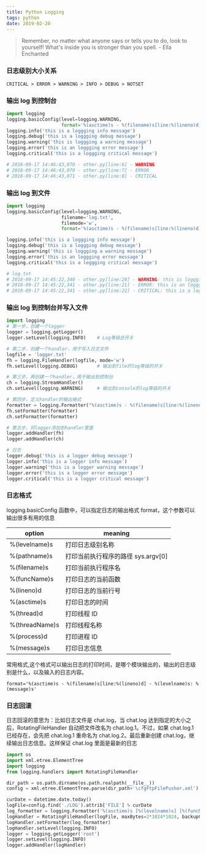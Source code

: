 ```yaml
---
title: Python Logging
tags: python
date: 2019-02-28
---
```


> Remember, no matter what anyone says or tells you to do, look to yourself! What's inside you is stronger than you spell. - Ella Enchanted

### 日志级别大小关系

`CRITICAL > ERROR > WARNING > INFO > DEBUG > NOTSET`

### 输出 log 到控制台

```python
import logging
logging.basicConfig(level=logging.WARNING,
                    format='%(asctime)s - %(filename)s[line:%(lineno)d] - %(levelname)s')
logging.info('this is a loggging info message')
logging.debug('this is a loggging debug message')
logging.warning('this is loggging a warning message')
logging.error('this is an loggging error message')
logging.critical('this is a loggging critical message')

# 2018-09-17 14:46:43,070 - other.py[line:6] - WARNING
# 2018-09-17 14:46:43,070 - other.py[line:7] - ERROR
# 2018-09-17 14:46:43,071 - other.py[line:8] - CRITICAL
```

### 输出 log 到文件

```python
import logging
logging.basicConfig(level=logging.WARNING,
                    filename='log.txt',
                    filemode='w',
                    format='%(asctime)s - %(filename)s[line:%(lineno)d] - %(levelname)s: %(message)s')

logging.info('this is a loggging info message')
logging.debug('this is a loggging debug message')
logging.warning('this is loggging a warning message')
logging.error('this is an loggging error message')
logging.critical('this is a loggging critical message')

# log.txt
# 2018-09-17 14:45:22,340 - other.py[line:20] - WARNING: this is loggging a warning message
# 2018-09-17 14:45:22,341 - other.py[line:21] - ERROR: this is an loggging error message
# 2018-09-17 14:45:22,341 - other.py[line:22] - CRITICAL: this is a loggging critical message
```

### 输出 log 到控制台并写入文件

```python
import logging
# 第一步，创建一个logger
logger = logging.getLogger()
logger.setLevel(logging.INFO)    # Log等级总开关

# 第二步，创建一个handler，用于写入日志文件
logfile = 'logger.txt'
fh = logging.FileHandler(logfile, mode='w')
fh.setLevel(logging.DEBUG)       # 输出到file的log等级的开关

# 第三步，再创建一个handler，用于输出到控制台
ch = logging.StreamHandler()
ch.setLevel(logging.WARNING)     # 输出到console的log等级的开关

# 第四步，定义handler的输出格式
formatter = logging.Formatter("%(asctime)s - %(filename)s[line:%(lineno)d] - %(levelname)s: %(message)s")
fh.setFormatter(formatter)
ch.setFormatter(formatter)

# 第五步，将logger添加到handler里面
logger.addHandler(fh)
logger.addHandler(ch)

# 日志
logger.debug('this is a logger debug message')
logger.info('this is a logger info message')
logger.warning('this is a logger warning message')
logger.error('this is a logger error message')
logger.critical('this is a logger critical message')
```

### 日志格式

logging.basicConfig 函数中，可以指定日志的输出格式 format，这个参数可以输出很多有用的信息

| option         | meaning                            |
| -------------- | ---------------------------------- |
| %(levelname)s  | 打印日志级别名称                   |
| %(pathname)s   | 打印当前执行程序的路径 sys.argv[0] |
| %(filename)s   | 打印当前执行程序名                 |
| %(funcName)s   | 打印日志的当前函数                 |
| %(lineno)d     | 打印日志的当前行号                 |
| %(asctime)s    | 打印日志的时间                     |
| %(thread)d     | 打印线程 ID                        |
| %(threadName)s | 打印线程名称                       |
| %(process)d    | 打印进程 ID                        |
| %(message)s    | 打印日志信息                       |

常用格式,这个格式可以输出日志的打印时间，是哪个模块输出的，输出的日志级别是什么，以及输入的日志内容。

`format='%(asctime)s - %(filename)s[line:%(lineno)d] - %(levelname)s: %(message)s'`

### 日志回滚

日志回滚的意思为：比如日志文件是 chat.log，当 chat.log 达到指定的大小之后，RotatingFileHandler 自动把文件改名为 chat.log.1。不过，如果 chat.log.1 已经存在，会先把 chat.log.1 重命名为 chat.log.2。最后重新创建 chat.log，继续输出日志信息。这样保证 chat.log 里面是最新的日志

```python
import os
import xml.etree.ElementTree
import logging
from logging.handlers import RotatingFileHandler

dir_path = os.path.dirname(os.path.realpath(__file__))
config = xml.etree.ElementTree.parse(dir_path+'\cfgFtpFilePusher.xml').getroot()

curDate = datetime.date.today()
logFile=config.find('./LOG').attrib['FILE'] % curDate
log_formatter = logging.Formatter('%(asctime)s [%(levelname)s] [%(funcName)s(%(lineno)d)] %(message)s')
logHandler = RotatingFileHandler(logFile, maxBytes=2*1024*1024, backupCount=2, encoding=None, delay=0)
logHandler.setFormatter(log_formatter)
logHandler.setLevel(logging.INFO)
logger = logging.getLogger('root')
logger.setLevel(logging.INFO)
logger.addHandler(logHandler)
```
